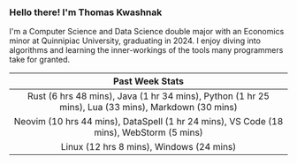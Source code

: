 
### Hello there! I'm Thomas Kwashnak

I'm a Computer Science and Data Science double major with an Economics
minor at Quinnipiac University, graduating in 2024.
I enjoy diving into algorithms and learning the inner-workings of the tools
many programmers take for granted.

| Past Week Stats |
| :---: |
| Rust (6 hrs 48 mins), Java (1 hr 34 mins), Python (1 hr 25 mins), Lua (33 mins), Markdown (30 mins) |
| Neovim (10 hrs 44 mins), DataSpell (1 hr 24 mins), VS Code (18 mins), WebStorm (5 mins) |
| Linux (12 hrs 8 mins), Windows (24 mins) |

